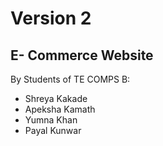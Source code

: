 # Version 2

## E- Commerce Website

By Students of TE COMPS B: 
- Shreya Kakade
- Apeksha Kamath
- Yumna Khan
- Payal Kunwar
